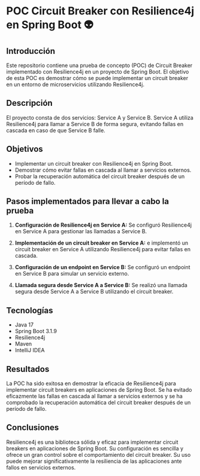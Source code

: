 # POC Circuit Breaker con Resilience4j en Spring Boot 👽

## Introducción

Este repositorio contiene una prueba de concepto (POC) de Circuit Breaker implementado con Resilience4j en un proyecto de Spring Boot. El objetivo de esta POC es demostrar cómo se puede implementar un circuit breaker en un entorno de microservicios utilizando Resilience4j.

## Descripción

El proyecto consta de dos servicios: Service A y Service B. Service A utiliza Resilience4j para llamar a Service B de forma segura, evitando fallas en cascada en caso de que Service B falle.

## Objetivos

- Implementar un circuit breaker con Resilience4j en Spring Boot.
- Demostrar cómo evitar fallas en cascada al llamar a servicios externos.
- Probar la recuperación automática del circuit breaker después de un período de fallo.

## Pasos implementados para llevar a cabo la prueba

1. **Configuración de Resilience4j en Service A:** Se configuró Resilience4j en Service A para gestionar las llamadas a Service B.

2. **Implementación de un circuit breaker en Service A:** e implementó un circuit breaker en Service A utilizando Resilience4j para evitar fallas en cascada.

3. **Configuración de un endpoint en Service B:** Se configuró un endpoint en Service B para simular un servicio externo.

4. **Llamada segura desde Service A a Service B:** Se realizó una llamada segura desde Service A a Service B utilizando el circuit breaker.

## Tecnologías

- Java 17
- Spring Boot 3.1.9
- Resilience4j
- Maven
- IntelliJ IDEA

## Resultados

La POC ha sido exitosa en demostrar la eficacia de Resilience4j para implementar circuit breakers en aplicaciones de Spring Boot. Se ha evitado eficazmente las fallas en cascada al llamar a servicios externos y se ha comprobado la recuperación automática del circuit breaker después de un período de fallo.

## Conclusiones

Resilience4j es una biblioteca sólida y eficaz para implementar circuit breakers en aplicaciones de Spring Boot. Su configuración es sencilla y ofrece un gran control sobre el comportamiento del circuit breaker. Su uso puede mejorar significativamente la resiliencia de las aplicaciones ante fallos en servicios externos.
